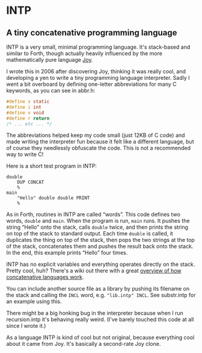 # INTP

## A tiny concatenative programming language

INTP is a very small, minimal programming language. It's stack-based and similar to Forth, though actually heavily influenced by the more mathematically pure language [Joy](https://en.wikipedia.org/wiki/Joy_%28programming_language%29).

I wrote this in 2006 after discovering Joy, thinking it was really cool, and developing a yen to write a tiny programming language interpreter. Sadly I went a bit overboard by defining one-letter abbreviations for many C keywords, as you can see in abbr.h:

```c
#define s static
#define i int
#define v void
#define r return
/* ... etc ... */
```

The abbreviations helped keep my code small (just 12KB of C code) and made writing the interpreter fun because it felt like a different language, but of course they needlessly obfuscate the code. This is not a recommended way to write C!

Here is a short test program in INTP:

```
double
	DUP CONCAT
	%
main
	"Hello" double double PRINT
	%
```

As in Forth, routines in INTP are called “words”. This code defines two words, `double` and `main`. When the program is run, `main` runs. It pushes the string “Hello” onto the stack, calls `double` twice, and then prints the string on top of the stack to standard output. Each time `double` is called, it duplicates the thing on top of the stack, then pops the two strings at the top of the stack, concatenates them and pushes the result back onto the stack. In the end, this example prints “Hello” four times.

INTP has no explicit variables and everything operates directly on the stack. Pretty cool, huh? There's a wiki out there with a great [overview of how concatenative languages work](http://concatenative.org/wiki/view/Concatenative%20language).

You can include another source file as a library by pushing its filename on the stack and calling the `INCL` word, e.g. `"lib.intp" INCL`. See substr.intp for an example using this.

There might be a big honking bug in the interpreter because when I run recursion.intp it's behaving really weird. (I've barely touched this code at all since I wrote it.)

As a language INTP is kind of cool but not original, because everything cool about it came from Joy. It's basically a second-rate Joy clone.